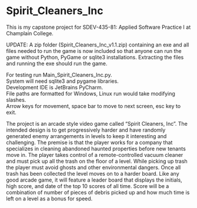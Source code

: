 # Spirit_Cleaners_Inc
This is my capstone project for SDEV-435-81: Applied Software Practice I at Champlain College.

UPDATE:  A zip folder (Spirit_Cleaners_Inc_v1.1.zip) containing an exe and all files needed to run the game is now included so that anyone can run the game without Python, PyGame or sqlite3 installations.  Extracting the files and running the exe should run  the game.

For testing run Main_Spirit_Cleaners_Inc.py.  
System will need sqlite3 and pygame libraries.  
Development IDE is JetBrains PyCharm.  
File paths are formatted for Windows, Linux run would take modifying slashes.  
Arrow keys for movement, space bar to move to next screen, esc key to exit.  

The project is an arcade style video game called “Spirit Cleaners, Inc”.  The intended design is to get progressively harder and have randomly generated enemy arrangements in levels to keep it interesting and challenging.  The premise is that the player works for a company that specializes in cleaning abandoned haunted properties before new tenants move in.  The player takes control of a remote-controlled vacuum cleaner and must pick up all the trash on the floor of a level.  While picking up trash the player must avoid ghosts and other environmental dangers.  Once all trash has been collected the level moves on to a harder board.  Like any good arcade game, it will feature a leader board that displays the initials, high score, and date of the top 10 scores of all time.  Score will be a combination of number of pieces of debris picked up and how much time is left on a level as a bonus for speed.  
